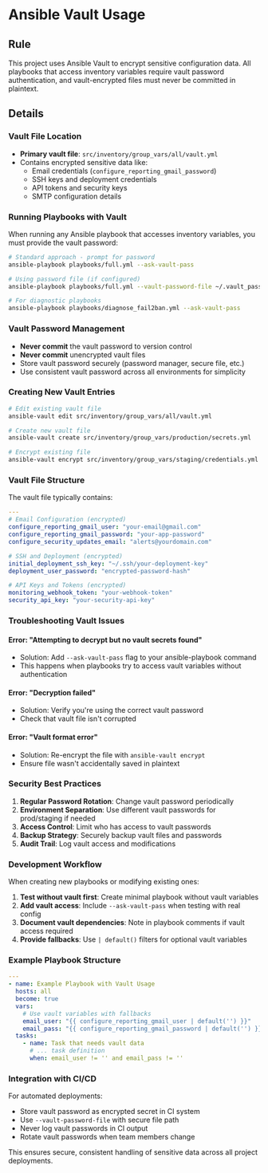 # Ansible Vault Usage

## Rule

This project uses Ansible Vault to encrypt sensitive configuration data. All playbooks that access inventory variables require vault password authentication, and vault-encrypted files must never be committed in plaintext.

## Details

### Vault File Location

- **Primary vault file**: `src/inventory/group_vars/all/vault.yml`
- Contains encrypted sensitive data like:
  - Email credentials (`configure_reporting_gmail_password`)
  - SSH keys and deployment credentials
  - API tokens and security keys
  - SMTP configuration details

### Running Playbooks with Vault

When running any Ansible playbook that accesses inventory variables, you must provide the vault password:

```bash
# Standard approach - prompt for password
ansible-playbook playbooks/full.yml --ask-vault-pass

# Using password file (if configured)
ansible-playbook playbooks/full.yml --vault-password-file ~/.vault_pass

# For diagnostic playbooks
ansible-playbook playbooks/diagnose_fail2ban.yml --ask-vault-pass
```

### Vault Password Management

- **Never commit** the vault password to version control
- **Never commit** unencrypted vault files
- Store vault password securely (password manager, secure file, etc.)
- Use consistent vault password across all environments for simplicity

### Creating New Vault Entries

```bash
# Edit existing vault file
ansible-vault edit src/inventory/group_vars/all/vault.yml

# Create new vault file
ansible-vault create src/inventory/group_vars/production/secrets.yml

# Encrypt existing file
ansible-vault encrypt src/inventory/group_vars/staging/credentials.yml
```

### Vault File Structure

The vault file typically contains:

```yaml
---
# Email Configuration (encrypted)
configure_reporting_gmail_user: "your-email@gmail.com"
configure_reporting_gmail_password: "your-app-password"
configure_security_updates_email: "alerts@yourdomain.com"

# SSH and Deployment (encrypted)
initial_deployment_ssh_key: "~/.ssh/your-deployment-key"
deployment_user_password: "encrypted-password-hash"

# API Keys and Tokens (encrypted)
monitoring_webhook_token: "your-webhook-token"
security_api_key: "your-security-api-key"
```

### Troubleshooting Vault Issues

#### **Error: "Attempting to decrypt but no vault secrets found"**

- Solution: Add `--ask-vault-pass` flag to your ansible-playbook command
- This happens when playbooks try to access vault variables without authentication

#### **Error: "Decryption failed"**

- Solution: Verify you're using the correct vault password
- Check that vault file isn't corrupted

#### **Error: "Vault format error"**

- Solution: Re-encrypt the file with `ansible-vault encrypt`
- Ensure file wasn't accidentally saved in plaintext

### Security Best Practices

1. **Regular Password Rotation**: Change vault password periodically
2. **Environment Separation**: Use different vault passwords for prod/staging if needed
3. **Access Control**: Limit who has access to vault passwords
4. **Backup Strategy**: Securely backup vault files and passwords
5. **Audit Trail**: Log vault access and modifications

### Development Workflow

When creating new playbooks or modifying existing ones:

1. **Test without vault first**: Create minimal playbook without vault variables
2. **Add vault access**: Include `--ask-vault-pass` when testing with real config
3. **Document vault dependencies**: Note in playbook comments if vault access required
4. **Provide fallbacks**: Use `| default()` filters for optional vault variables

### Example Playbook Structure

```yaml
---
- name: Example Playbook with Vault Usage
  hosts: all
  become: true
  vars:
    # Use vault variables with fallbacks
    email_user: "{{ configure_reporting_gmail_user | default('') }}"
    email_pass: "{{ configure_reporting_gmail_password | default('') }}"
  tasks:
    - name: Task that needs vault data
      # ... task definition
      when: email_user != '' and email_pass != ''
```

### Integration with CI/CD

For automated deployments:

- Store vault password as encrypted secret in CI system
- Use `--vault-password-file` with secure file path
- Never log vault passwords in CI output
- Rotate vault passwords when team members change

This ensures secure, consistent handling of sensitive data across all project deployments.

